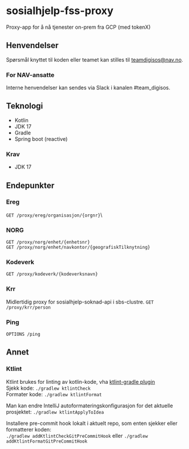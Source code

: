 # sosialhjelp-fss-proxy
Proxy-app for å nå tjenester on-prem fra GCP (med tokenX)

## Henvendelser
Spørsmål knyttet til koden eller teamet kan stilles til teamdigisos@nav.no.

### For NAV-ansatte
Interne henvendelser kan sendes via Slack i kanalen #team_digisos.

## Teknologi
* Kotlin
* JDK 17
* Gradle
* Spring boot (reactive)

### Krav
* JDK 17


## Endepunkter

### Ereg
`GET /proxy/ereg/organisasjon/{orgnr}`\

### NORG
`GET /proxy/norg/enhet/{enhetsnr}`\
`GET /proxy/norg/enhet/navkontor/{geografiskTilknytning}`

### Kodeverk
`GET /proxy/kodeverk/{kodeverksnavn}`

### Krr
Midlertidig proxy for sosialhjelp-soknad-api i sbs-clustre.
`GET /proxy/krr/person`

### Ping
`OPTIONS /ping`

## Annet

### Ktlint
Ktlint brukes for linting av kotlin-kode, vha [ktlint-gradle plugin](https://github.com/JLLeitschuh/ktlint-gradle)\
Sjekk kode: `./gradlew ktlintCheck`\
Formater kode: `./gradlew ktlintFormat`

Man kan endre IntelliJ autoformateringskonfigurasjon for det aktuelle prosjektet: `./gradlew ktlintApplyToIdea`

Installere pre-commit hook lokalt i aktuelt repo, som enten sjekker eller formatterer koden:\
`./gradlew addKtlintCheckGitPreCommitHook` eller `./gradlew addKtlintFormatGitPreCommitHook`
